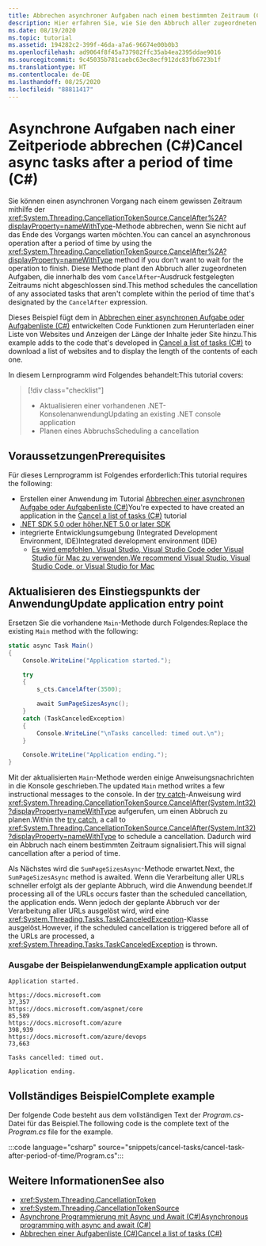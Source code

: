 ```yaml
---
title: Abbrechen asynchroner Aufgaben nach einem bestimmten Zeitraum (C#)
description: Hier erfahren Sie, wie Sie den Abbruch aller zugeordneten Aufgaben planen, die nicht innerhalb eines bestimmten Zeitraums abgeschlossen werden.
ms.date: 08/19/2020
ms.topic: tutorial
ms.assetid: 194282c2-399f-46da-a7a6-96674e00b0b3
ms.openlocfilehash: ad9064f8f45a737982ffc35ab4ea2395ddae9016
ms.sourcegitcommit: 9c45035b781caebc63ec8ecf912dc83fb6723b1f
ms.translationtype: HT
ms.contentlocale: de-DE
ms.lasthandoff: 08/25/2020
ms.locfileid: "88811417"
---
```

# <a name="cancel-async-tasks-after-a-period-of-time-c"></a><span data-ttu-id="3f83b-103">Asynchrone Aufgaben nach einer Zeitperiode abbrechen (C#)</span><span class="sxs-lookup"><span data-stu-id="3f83b-103">Cancel async tasks after a period of time (C#)</span></span>

<span data-ttu-id="3f83b-104">Sie können einen asynchronen Vorgang nach einem gewissen Zeitraum mithilfe der <xref:System.Threading.CancellationTokenSource.CancelAfter%2A?displayProperty=nameWithType>-Methode abbrechen, wenn Sie nicht auf das Ende des Vorgangs warten möchten.</span><span class="sxs-lookup"><span data-stu-id="3f83b-104">You can cancel an asynchronous operation after a period of time by using the <xref:System.Threading.CancellationTokenSource.CancelAfter%2A?displayProperty=nameWithType> method if you don't want to wait for the operation to finish.</span></span> <span data-ttu-id="3f83b-105">Diese Methode plant den Abbruch aller zugeordneten Aufgaben, die innerhalb des vom `CancelAfter`-Ausdruck festgelegten Zeitraums nicht abgeschlossen sind.</span><span class="sxs-lookup"><span data-stu-id="3f83b-105">This method schedules the cancellation of any associated tasks that aren't complete within the period of time that's designated by the `CancelAfter` expression.</span></span>

<span data-ttu-id="3f83b-106">Dieses Beispiel fügt dem in [Abbrechen einer asynchronen Aufgabe oder Aufgabenliste (C#)](cancel-an-async-task-or-a-list-of-tasks.md) entwickelten Code Funktionen zum Herunterladen einer Liste von Websites und Anzeigen der Länge der Inhalte jeder Site hinzu.</span><span class="sxs-lookup"><span data-stu-id="3f83b-106">This example adds to the code that's developed in [Cancel a list of tasks (C#)](cancel-an-async-task-or-a-list-of-tasks.md) to download a list of websites and to display the length of the contents of each one.</span></span>

<span data-ttu-id="3f83b-107">In diesem Lernprogramm wird Folgendes behandelt:</span><span class="sxs-lookup"><span data-stu-id="3f83b-107">This tutorial covers:</span></span>

> [!div class="checklist"]
>
> - <span data-ttu-id="3f83b-108">Aktualisieren einer vorhandenen .NET-Konsolenanwendung</span><span class="sxs-lookup"><span data-stu-id="3f83b-108">Updating an existing .NET console application</span></span>
> - <span data-ttu-id="3f83b-109">Planen eines Abbruchs</span><span class="sxs-lookup"><span data-stu-id="3f83b-109">Scheduling a cancellation</span></span>

## <a name="prerequisites"></a><span data-ttu-id="3f83b-110">Voraussetzungen</span><span class="sxs-lookup"><span data-stu-id="3f83b-110">Prerequisites</span></span>

<span data-ttu-id="3f83b-111">Für dieses Lernprogramm ist Folgendes erforderlich:</span><span class="sxs-lookup"><span data-stu-id="3f83b-111">This tutorial requires the following:</span></span>

- <span data-ttu-id="3f83b-112">Erstellen einer Anwendung im Tutorial [Abbrechen einer asynchronen Aufgabe oder Aufgabenliste (C#)](cancel-an-async-task-or-a-list-of-tasks.md)</span><span class="sxs-lookup"><span data-stu-id="3f83b-112">You're expected to have created an application in the [Cancel a list of tasks (C#)](cancel-an-async-task-or-a-list-of-tasks.md) tutorial</span></span>
- [<span data-ttu-id="3f83b-113">.NET SDK 5.0 oder höher</span><span class="sxs-lookup"><span data-stu-id="3f83b-113">.NET 5.0 or later SDK</span></span>](https://dotnet.microsoft.com/download/dotnet/5.0)
- <span data-ttu-id="3f83b-114">integrierte Entwicklungsumgebung (Integrated Development Environment, IDE)</span><span class="sxs-lookup"><span data-stu-id="3f83b-114">Integrated development environment (IDE)</span></span>
  - [<span data-ttu-id="3f83b-115">Es wird empfohlen, Visual Studio, Visual Studio Code oder Visual Studio für Mac zu verwenden.</span><span class="sxs-lookup"><span data-stu-id="3f83b-115">We recommend Visual Studio, Visual Studio Code, or Visual Studio for Mac</span></span>](https://visualstudio.microsoft.com)

## <a name="update-application-entry-point"></a><span data-ttu-id="3f83b-116">Aktualisieren des Einstiegspunkts der Anwendung</span><span class="sxs-lookup"><span data-stu-id="3f83b-116">Update application entry point</span></span>

<span data-ttu-id="3f83b-117">Ersetzen Sie die vorhandene `Main`-Methode durch Folgendes:</span><span class="sxs-lookup"><span data-stu-id="3f83b-117">Replace the existing `Main` method with the following:</span></span>

```csharp
static async Task Main()
{
    Console.WriteLine("Application started.");

    try
    {
        s_cts.CancelAfter(3500);

        await SumPageSizesAsync();
    }
    catch (TaskCanceledException)
    {
        Console.WriteLine("\nTasks cancelled: timed out.\n");
    }

    Console.WriteLine("Application ending.");
}
```

<span data-ttu-id="3f83b-118">Mit der aktualisierten `Main`-Methode werden einige Anweisungsnachrichten in die Konsole geschrieben.</span><span class="sxs-lookup"><span data-stu-id="3f83b-118">The updated `Main` method writes a few instructional messages to the console.</span></span> <span data-ttu-id="3f83b-119">In der [try catch](../../../language-reference/keywords/try-catch.md)-Anweisung wird <xref:System.Threading.CancellationTokenSource.CancelAfter(System.Int32)?displayProperty=nameWithType> aufgerufen, um einen Abbruch zu planen.</span><span class="sxs-lookup"><span data-stu-id="3f83b-119">Within the [try catch](../../../language-reference/keywords/try-catch.md), a call to <xref:System.Threading.CancellationTokenSource.CancelAfter(System.Int32)?displayProperty=nameWithType> to schedule a cancellation.</span></span> <span data-ttu-id="3f83b-120">Dadurch wird ein Abbruch nach einem bestimmten Zeitraum signalisiert.</span><span class="sxs-lookup"><span data-stu-id="3f83b-120">This will signal cancellation after a period of time.</span></span>

<span data-ttu-id="3f83b-121">Als Nächstes wird die `SumPageSizesAsync`-Methode erwartet.</span><span class="sxs-lookup"><span data-stu-id="3f83b-121">Next, the `SumPageSizesAsync` method is awaited.</span></span> <span data-ttu-id="3f83b-122">Wenn die Verarbeitung aller URLs schneller erfolgt als der geplante Abbruch, wird die Anwendung beendet.</span><span class="sxs-lookup"><span data-stu-id="3f83b-122">If processing all of the URLs occurs faster than the scheduled cancellation, the application ends.</span></span> <span data-ttu-id="3f83b-123">Wenn jedoch der geplante Abbruch vor der Verarbeitung aller URLs ausgelöst wird, wird eine <xref:System.Threading.Tasks.TaskCanceledException>-Klasse ausgelöst.</span><span class="sxs-lookup"><span data-stu-id="3f83b-123">However, if the scheduled cancellation is triggered before all of the URLs are processed, a <xref:System.Threading.Tasks.TaskCanceledException> is thrown.</span></span>

### <a name="example-application-output"></a><span data-ttu-id="3f83b-124">Ausgabe der Beispielanwendung</span><span class="sxs-lookup"><span data-stu-id="3f83b-124">Example application output</span></span>

```console
Application started.

https://docs.microsoft.com                                       37,357
https://docs.microsoft.com/aspnet/core                           85,589
https://docs.microsoft.com/azure                                398,939
https://docs.microsoft.com/azure/devops                          73,663

Tasks cancelled: timed out.

Application ending.
```

## <a name="complete-example"></a><span data-ttu-id="3f83b-125">Vollständiges Beispiel</span><span class="sxs-lookup"><span data-stu-id="3f83b-125">Complete example</span></span>

<span data-ttu-id="3f83b-126">Der folgende Code besteht aus dem vollständigen Text der *Program.cs*-Datei für das Beispiel.</span><span class="sxs-lookup"><span data-stu-id="3f83b-126">The following code is the complete text of the *Program.cs* file for the example.</span></span>

:::code language="csharp" source="snippets/cancel-tasks/cancel-task-after-period-of-time/Program.cs":::

## <a name="see-also"></a><span data-ttu-id="3f83b-127">Weitere Informationen</span><span class="sxs-lookup"><span data-stu-id="3f83b-127">See also</span></span>

- <xref:System.Threading.CancellationToken>
- <xref:System.Threading.CancellationTokenSource>
- [<span data-ttu-id="3f83b-128">Asynchrone Programmierung mit Async und Await (C#)</span><span class="sxs-lookup"><span data-stu-id="3f83b-128">Asynchronous programming with async and await (C#)</span></span>](index.md)
- [<span data-ttu-id="3f83b-129">Abbrechen einer Aufgabenliste (C#)</span><span class="sxs-lookup"><span data-stu-id="3f83b-129">Cancel a list of tasks (C#)</span></span>](cancel-an-async-task-or-a-list-of-tasks.md)
